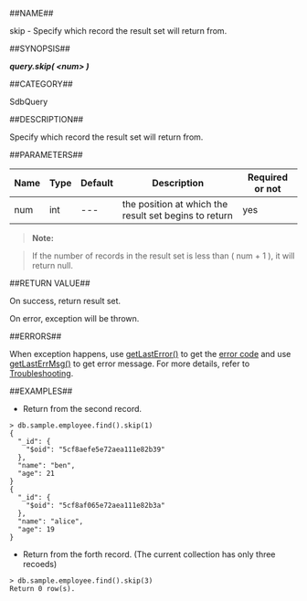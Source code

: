 
##NAME##

skip - Specify which record the result set will return from.

##SYNOPSIS##

***query.skip( \<num\> )***

##CATEGORY##

SdbQuery

##DESCRIPTION##

Specify which record the result set will return from.

##PARAMETERS##

| Name | Type | Default | Description | Required or not |
| ---- | ---- | ------- | ----------- | --------------- |
| num  | int  | ---     | the position at which the result set begins to return | yes |

>**Note:**

>If the number of records in the result set is less than ( num + 1 ), it will return null.

##RETURN VALUE##

On success, return result set.

On error, exception will be thrown.

##ERRORS##

When exception happens, use [getLastError()](manual/Manual/Sequoiadb_Command/Global/getLastError.md) to get the [error code](manual/Manual/Sequoiadb_error_code.md) and use [getLastErrMsg()](manual/Manual/Sequoiadb_Command/Global/getLastErrMsg.md) to get error message. For more details, refer to [Troubleshooting](manual/FAQ/faq_sdb.md).

##EXAMPLES##

* Return from the second record.

```lang-javascript
> db.sample.employee.find().skip(1)
{
  "_id": {
    "$oid": "5cf8aefe5e72aea111e82b39"
  },
  "name": "ben",
  "age": 21
}
{
  "_id": {
    "$oid": "5cf8af065e72aea111e82b3a"
  },
  "name": "alice",
  "age": 19
}
```

* Return from the forth record. (The current collection  has only three recoeds)

```lang-javascript
> db.sample.employee.find().skip(3)
Return 0 row(s).
```


